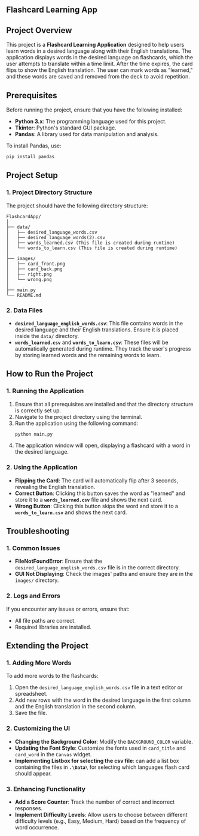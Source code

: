 ## **Flashcard Learning App**

## **Project Overview**

This project is a **Flashcard Learning Application** designed to help users learn words in a desired language along with their English translations. The application displays words in the desired language on flashcards, which the user attempts to translate within a time limit. After the time expires, the card flips to show the English translation. The user can mark words as "learned," and these words are saved and removed from the deck to avoid repetition.

## **Prerequisites**

Before running the project, ensure that you have the following installed:
- **Python 3.x**: The programming language used for this project.
- **Tkinter**: Python's standard GUI package.
- **Pandas**: A library used for data manipulation and analysis.

To install Pandas, use:
```bash
pip install pandas
```

## **Project Setup**

### **1. Project Directory Structure**

The project should have the following directory structure:
```
FlashcardApp/
│
├── data/
│   ├── desired_language_words.csv
│   ├── desired_language_words(2).csv
│   ├── words_learned.csv (This file is created during runtime)
│   └── words_to_learn.csv (This file is created during runtime)
│
├── images/
│   ├── card_front.png
│   ├── card_back.png
│   ├── right.png
│   └── wrong.png
│
├── main.py
└── README.md
```

### **2. Data Files**

- **`desired_language_english_words.csv`**: This file contains words in the desired language and their English translations. Ensure it is placed inside the `data/` directory.
- **`words_learned.csv`** and **`words_to_learn.csv`**: These files will be automatically generated during runtime. They track the user's progress by storing learned words and the remaining words to learn.

## **How to Run the Project**

### **1. Running the Application**

1. Ensure that all prerequisites are installed and that the directory structure is correctly set up.
2. Navigate to the project directory using the terminal.
3. Run the application using the following command:
    ```bash
    python main.py
    ```
4. The application window will open, displaying a flashcard with a word in the desired language.

### **2. Using the Application**

- **Flipping the Card**: The card will automatically flip after 3 seconds, revealing the English translation.
- **Correct Button**: Clicking this button saves the word as "learned" and store it to a **`words_learned.csv`** file and shows the next card.
- **Wrong Button**: Clicking this button skips the word and store it to a **`words_to_learn.csv`** and shows the next card.


## **Troubleshooting**

### **1. Common Issues**
- **FileNotFoundError**: Ensure that the `desired_language_english_words.csv` file is in the correct directory.
- **GUI Not Displaying**: Check the images' paths and ensure they are in the `images/` directory.

### **2. Logs and Errors**
If you encounter any issues or errors, ensure that:
- All file paths are correct.
- Required libraries are installed.

## **Extending the Project**

### **1. Adding More Words**

To add more words to the flashcards:
1. Open the `desired_language_english_words.csv` file in a text editor or spreadsheet.
2. Add new rows with the word in the desired language in the first column and the English translation in the second column.
3. Save the file.

### **2. Customizing the UI**

- **Changing the Background Color**: Modify the `BACKGROUND_COLOR` variable.
- **Updating the Font Style**: Customize the fonts used in `card_title` and `card_word` in the `Canvas` widget.
- **Implementing Listbox for selecting the csv file**: can add a list box containing the files in **`.\Data\`** for selecting which languages flash card should appear.

### **3. Enhancing Functionality**
- **Add a Score Counter**: Track the number of correct and incorrect responses.
- **Implement Difficulty Levels**: Allow users to choose between different difficulty levels (e.g., Easy, Medium, Hard) based on the frequency of word occurrence.


